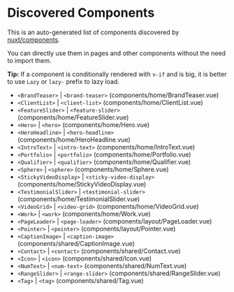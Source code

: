 # Discovered Components

This is an auto-generated list of components discovered by [nuxt/components](https://github.com/nuxt/components).

You can directly use them in pages and other components without the need to import them.

**Tip:** If a component is conditionally rendered with `v-if` and is big, it is better to use `Lazy` or `lazy-` prefix to lazy load.

- `<BrandTeaser>` | `<brand-teaser>` (components/home/BrandTeaser.vue)
- `<ClientList>` | `<client-list>` (components/home/ClientList.vue)
- `<FeatureSlider>` | `<feature-slider>` (components/home/FeatureSlider.vue)
- `<Hero>` | `<hero>` (components/home/Hero.vue)
- `<HeroHeadline>` | `<hero-headline>` (components/home/HeroHeadline.vue)
- `<IntroText>` | `<intro-text>` (components/home/IntroText.vue)
- `<Portfolio>` | `<portfolio>` (components/home/Portfolio.vue)
- `<Qualifier>` | `<qualifier>` (components/home/Qualifier.vue)
- `<Sphere>` | `<sphere>` (components/home/Sphere.vue)
- `<StickyVideoDisplay>` | `<sticky-video-display>` (components/home/StickyVideoDisplay.vue)
- `<TestimonialSlider>` | `<testimonial-slider>` (components/home/TestimonialSlider.vue)
- `<VideoGrid>` | `<video-grid>` (components/home/VideoGrid.vue)
- `<Work>` | `<work>` (components/home/Work.vue)
- `<PageLoader>` | `<page-loader>` (components/layout/PageLoader.vue)
- `<Pointer>` | `<pointer>` (components/layout/Pointer.vue)
- `<CaptionImage>` | `<caption-image>` (components/shared/CaptionImage.vue)
- `<Contact>` | `<contact>` (components/shared/Contact.vue)
- `<Icon>` | `<icon>` (components/shared/Icon.vue)
- `<NumText>` | `<num-text>` (components/shared/NumText.vue)
- `<RangeSlider>` | `<range-slider>` (components/shared/RangeSlider.vue)
- `<Tag>` | `<tag>` (components/shared/Tag.vue)
